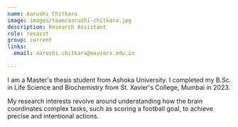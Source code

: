 ```yaml
---
name: Aarushi Chitkara
image: images/team/aarushi-chitkara.jpg
description: Research Assistant
role: resasst
group: current
links:
  email: aarushi.chitkara@xaviers.edu.in
  
---
```


I am a Master's thesis student from Ashoka University. I completed my B.Sc. in Life Science and Biochemistry from St. Xavier's College, Mumbai in 2023. 

My research interests revolve around understanding how the brain coordinates complex tasks, such as scoring a football goal, to achieve precise and intentional actions.
 